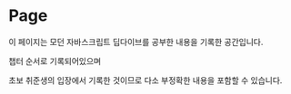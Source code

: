 # Page

이 페이지는 모던 자바스크립트 딥다이브를 공부한 내용을 기록한 공간입니다.



챕터 순서로 기록되어있으며&#x20;

초보 취준생의 입장에서 기록한 것이므로 다소 부정확한 내용을 포함할 수 있습니다.
